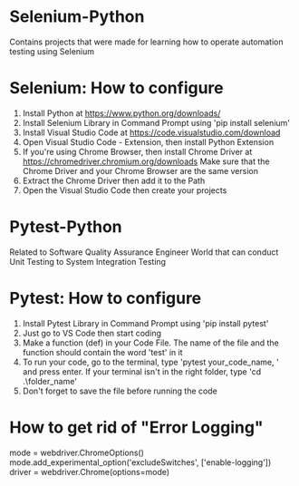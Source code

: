 # Selenium-Python
Contains projects that were made for learning how to operate automation testing using Selenium

# Selenium: How to configure
1. Install Python at https://www.python.org/downloads/
2. Install Selenium Library in Command Prompt using 'pip install selenium'
3. Install Visual Studio Code at https://code.visualstudio.com/download
4. Open Visual Studio Code - Extension, then install Python Extension
5. If you're using Chrome Browser, then install Chrome Driver at https://chromedriver.chromium.org/downloads
   Make sure that the Chrome Driver and your Chrome Browser are the same version
6. Extract the Chrome Driver then add it to the Path
7. Open the Visual Studio Code then create your projects

# Pytest-Python
Related to Software Quality Assurance Engineer World that can conduct Unit Testing to System Integration Testing

# Pytest: How to configure
1. Install Pytest Library in Command Prompt using 'pip install pytest'
2. Just go to VS Code then start coding
3. Make a function (def) in your Code File. The name of the file and the function should contain the word 'test' in it
4. To run your code, go to the terminal, type 'pytest your_code_name, ' and press enter. If your terminal isn't in the right folder, type 'cd .\folder_name'
5. Don't forget to save the file before running the code

# How to get rid of "Error Logging"
mode = webdriver.ChromeOptions()
mode.add_experimental_option('excludeSwitches', ['enable-logging'])
driver = webdriver.Chrome(options=mode)

